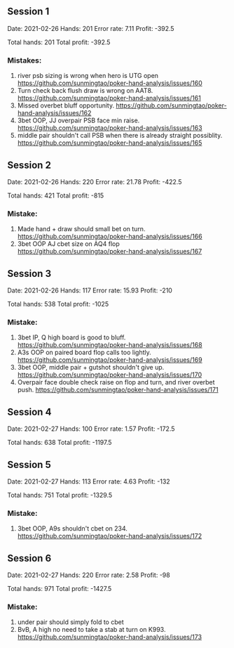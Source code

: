## Session 1

Date: 2021-02-26
Hands: 201
Error rate: 7.11
Profit: -392.5

Total hands: 201
Total profit: -392.5

### Mistakes:

1. river psb sizing is wrong when hero is UTG open https://github.com/sunmingtao/poker-hand-analysis/issues/160
2. Turn check back flush draw is wrong on AAT8. https://github.com/sunmingtao/poker-hand-analysis/issues/161
3. Missed overbet bluff opportunity. https://github.com/sunmingtao/poker-hand-analysis/issues/162
4. 3bet OOP, JJ overpair PSB face min raise. https://github.com/sunmingtao/poker-hand-analysis/issues/163
5. middle pair shouldn't call PSB when there is already straight possiblity. https://github.com/sunmingtao/poker-hand-analysis/issues/165

## Session 2

Date: 2021-02-26
Hands: 220
Error rate: 21.78
Profit: -422.5

Total hands: 421
Total profit: -815

### Mistake:

1. Made hand + draw should small bet on turn. https://github.com/sunmingtao/poker-hand-analysis/issues/166
2. 3bet OOP AJ cbet size on AQ4 flop https://github.com/sunmingtao/poker-hand-analysis/issues/167

## Session 3

Date: 2021-02-26
Hands: 117
Error rate: 15.93
Profit: -210

Total hands: 538
Total profit: -1025

### Mistake:

1. 3bet IP, Q high board is good to bluff. https://github.com/sunmingtao/poker-hand-analysis/issues/168
2. A3s OOP on paired board flop calls too lightly. https://github.com/sunmingtao/poker-hand-analysis/issues/169
3. 3bet OOP, middle pair + gutshot shouldn't give up. https://github.com/sunmingtao/poker-hand-analysis/issues/170
4. Overpair face double check raise on flop and turn, and river overbet push. https://github.com/sunmingtao/poker-hand-analysis/issues/171

## Session 4

Date: 2021-02-27
Hands: 100
Error rate: 1.57
Profit: -172.5

Total hands: 638
Total profit: -1197.5

## Session 5

Date: 2021-02-27
Hands: 113
Error rate: 4.63
Profit: -132

Total hands: 751
Total profit: -1329.5

### Mistake:

1. 3bet OOP, A9s shouldn't cbet on 234. https://github.com/sunmingtao/poker-hand-analysis/issues/172

## Session 6

Date: 2021-02-27
Hands: 220
Error rate: 2.58
Profit: -98

Total hands: 971
Total profit: -1427.5

### Mistake:

1. under pair should simply fold to cbet
2. BvB, A high no need to take a stab at turn on K993. https://github.com/sunmingtao/poker-hand-analysis/issues/173
